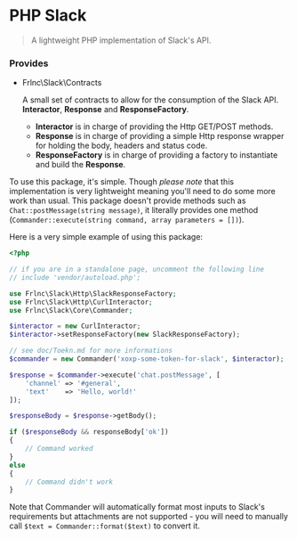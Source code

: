 PHP Slack
=========

> A lightweight PHP implementation of Slack's API.

### Provides

* Frlnc\Slack\Contracts

    A small set of contracts to allow for the consumption of the Slack API. **Interactor**, **Response** and **ResponseFactory**.

    * **Interactor** is in charge of providing the Http GET/POST methods.
    * **Response** is in charge of providing a simple Http response wrapper for holding the body, headers and status code.
    * **ResponseFactory** is in charge of providing a factory to instantiate and build the **Response**.

To use this package, it's simple. Though _please note_ that this implementation is very lightweight meaning you'll need to do some more work than usual. This package doesn't provide methods such as `Chat::postMessage(string message)`, it literally provides one method (`Commander::execute(string command, array parameters = [])`).

Here is a very simple example of using this package:
```php
<?php

// if you are in a standalone page, uncomment the following line
// include 'vendor/autoload.php';

use Frlnc\Slack\Http\SlackResponseFactory;
use Frlnc\Slack\Http\CurlInteractor;
use Frlnc\Slack\Core\Commander;

$interactor = new CurlInteractor;
$interactor->setResponseFactory(new SlackResponseFactory);

// see doc/Toekn.md for more informations
$commander = new Commander('xoxp-some-token-for-slack', $interactor);

$response = $commander->execute('chat.postMessage', [
    'channel' => '#general',
    'text'    => 'Hello, world!'
]);

$responseBody = $response->getBody();

if ($responseBody && responseBody['ok'])
{
    // Command worked
}
else
{
    // Command didn't work
}
```

Note that Commander will automatically format most inputs to Slack's requirements but attachments are not supported - you will need to manually call `$text = Commander::format($text)` to convert it.
